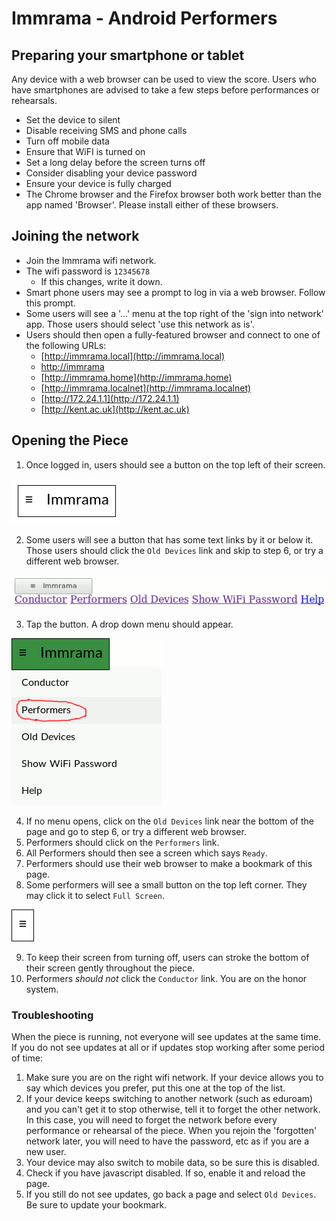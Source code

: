 # Immrama - Android Performers

## Preparing your smartphone or tablet

Any device with a web browser can be used to view the score. Users who have smartphones
are advised to take a few steps before performances or rehearsals.

* Set the device to silent
* Disable receiving SMS and phone calls
* Turn off mobile data
* Ensure that WiFI is turned on
* Set a long delay before the screen turns off
* Consider disabling your device password
* Ensure your device is fully charged
* The Chrome browser and the Firefox browser both work better than the app named 'Browser'. Please install either of these browsers.

## Joining the network

* Join the Immrama wifi network.
* The wifi password is `12345678`
    *   If this changes, write it down.
* Smart phone users may see a prompt to log in via a web browser. Follow this prompt.
* Some users will see a '...' menu at the top right of the 'sign into network' app. Those users should select 'use this network as is'.
* Users should then open a fully-featured browser and connect to one of the following URLs:
    *   [http://immrama.local](http://immrama.local)
    *   [http://immrama](http://immrama)
    *   [http://immrama.home](http://immrama.home)
    *   [http://immrama.localnet](http://immrama.localnet)
    *   [http://172.24.1.1](http://172.24.1.1)
    *   [http://kent.ac.uk](http://kent.ac.uk)

## Opening the Piece

1. Once logged in, users should see a button on the top left of their screen.

  ![Button](./menu.png)

2. Some users will see a button that has some text links
  by it or below it. Those users should click the `Old Devices` link and skip to step 6, or try a different web browser.

![If you see this, click 'Old Devices'](./menu-glitch.png)

3. Tap the button. A drop down menu should appear.

![Dropdown menu](./dropdown.png)

4. If no menu opens, click on the `Old Devices` link near the bottom of the page and go to step 6, or try a different web browser.
5. Performers should click on the `Performers` link.
6. All Performers should then see a screen which says `Ready`.
7. Performers should use their web browser to make a bookmark of this page.
8. Some performers will see a small button on the top left corner. They may click it to select `Full Screen`.

  ![Small button](./hamburger.png)

9. To keep their screen from turning off, users can stroke the bottom of their screen gently throughout the piece.
10. Performers _should not_ click the `Conductor` link. You are on the honor system.

### Troubleshooting

When the piece is running, not everyone will see updates at the same time. If you do not see updates at all or if updates stop working after some period of time:

1. Make sure you are on the right wifi network. If your device allows you to say which devices you prefer,
put this one at the top of the list.
2. If your device keeps switching to another network (such as eduroam) and you can't get it to stop otherwise, tell it to forget the other network. In this case, you will need to forget the network before every performance or
rehearsal of the piece. When you rejoin the 'forgotten' network later, you will need to have the
password, etc as if you are a new user.
3. Your device may also switch to mobile data, so be sure this is disabled.
4. Check if you have javascript disabled. If so, enable it and reload the page.
5. If you still do not see updates, go back a page and select `Old Devices`. Be sure to update your bookmark.
